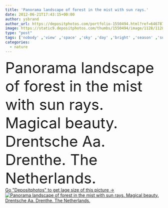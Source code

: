 ```yaml
---
title: 'Panorama landscape of forest in the mist with sun rays.'
date: 2012-06-21T17:43:15+00:00
author: ysbrand
author_url: https://depositphotos.com/portfolio-1550494.html?ref=64678756
image: https://static9.depositphotos.com/thumbs/1550494/image/1128/11287681/api_thumb_450.jpg?forcejpeg=true
type: "post"
tags: ['nobody' ,'view' ,'space' ,'sky' ,'day' ,'bright' ,'season' ,'summer' ,'sunlight' ,'sun' ,'nature' ,'spring' ,'environment' ,'morning' ,'autumn' ,'shine' ,'sunshine' ,'sunny' ,'light' ,'vivid' ,'tree' ,'fall' ,'trunk' ,'sunrise' ,'landscape' ,'dawn' ,'calm' ,'mist' ,'fog' ,'pine' ,'early' ,'fingers' ,'forest' ,'with' ,'glow' ,'sepia' ,'countryside' ,'rays' ,'scenery' ,'stand' ,'wood' ,'scenic' ,'panorama' ,'in' ,'sunbeams' ,'woodland' ,'spruce' ,'haze' ,'beams' ,'of' ]
categories: 
  - nature
---
```

<div aling="center">
            <font size="60"> Panorama landscape of forest in the mist with sun rays. Magical beauty. Drentsche Aa. Drenthe. The Netherlands.</font>   
</div>
<div>
    <a href='https://depositphotos.com/11287681/stock-photo-panorama-landscape-of-forest-in.html?ref=64678756' target=_blank > Go "Depositphotos" to get lage size of this picture ->
        <img href='https://depositphotos.com/11287681/stock-photo-panorama-landscape-of-forest-in.html?ref=64678756' src='https://static9.depositphotos.com/1550494/1128/i/950/depositphotos_11287681-stock-photo-panorama-landscape-of-forest-in.jpg?forcejpeg=true' alt='Panorama landscape of forest in the mist with sun rays. Magical beauty. Drentsche Aa. Drenthe. The Netherlands.' >
    </a>
</div>
